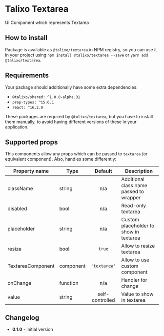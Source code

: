 # Talixo Textarea

UI Component which represents Textarea

## How to install

Package is available as `@talixo/textarea` in NPM registry, so you can use it in your project
using `npm install @talixo/textarea --save` or `yarn add @talixo/textarea`.

## Requirements

Your package should additionally have some extra dependencies:

- `@talixo/shared: ^1.0.0-alpha.31`
- `prop-types: ^15.6.1`
- `react: ^16.2.0`

These packages are required by `@talixo/textarea`, but you have to install them manually,
to avoid having different versions of these in your application.

## Supported props

This components allow any props which can be passed to `textarea` (or equivalent component).
Also, handles some differently:

Property name     | Type      | Default         | Description
------------------|-----------|:---------------:|--------------------------------
className         | string    | n/a             | Additional class name passed to wrapper
disabled          | bool      | n/a             | Read-only textarea
placeholder       | string    | n/a             | Custom placeholder to show in textarea
resize            | bool      | `true`          | Allow to resize textarea
TextareaComponent | component | `'textarea'`    | Allow to use custom component
onChange          | function  | n/a             | Handler for change
value             | string    | self-controlled | Value to show in textarea

## Changelog

- **0.1.0** - initial version
